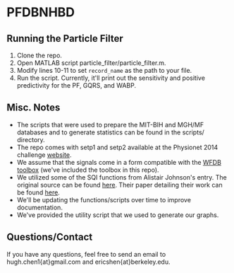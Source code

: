 # PFDBNHBD

## Running the Particle Filter

1. Clone the repo.
2. Open MATLAB script particle_filter/particle_filter.m.
3. Modify lines 10-11 to set <code>record_name</code> as the path to your file.
4. Run the script.  Currently, it'll print out the sensitivity and positive predictivity for the PF, GQRS, and WABP.

## Misc. Notes

* The scripts that were used to prepare the MIT-BIH and MGH/MF databases and to generate statistics can be found in the scripts/ directory.
* The repo comes with setp1 and setp2 available at the Physionet 2014 challenge <a href="https://www.physionet.org/challenge/2014/">website</a>. 
* We assume that the signals come in a form compatible with the <a href="https://physionet.org/physiotools/matlab/wfdb-app-matlab/">WFDB toolbox</a> (we've included the toolbox in this repo).
* We utilized some of the SQI functions from Alistair Johnson's entry.  The original source can be found <a href="http://physionet.org/challenge/2014/sources/">here</a>.  Their paper detailing their work can be found <a href="http://iopscience.iop.org/article/10.1088/0967-3334/36/8/1665">here</a>.
* We'll be updating the functions/scripts over time to improve documentation.
* We've provided the utility script that we used to generate our graphs.

## Questions/Contact

If you have any questions, feel free to send an email to hugh.chen1{at}gmail.com and ericshen{at}berkeley.edu.
